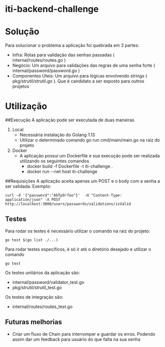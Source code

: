 # iti-backend-challenge

# Solução
Para solucionar o problema a aplicação foi quebrada em 3 partes: 
 
- Infra: Rotas para validação das senhas passadas ( internal/routes/routes.go )
- Negócio: Um arquivo para validações das regras de uma senha forte ( internal/password/password.go )
- Componentes Uteis: Um arquivo para lógicas envolvendo strings ( pkg/strutil/strutil.go ). Que é candidato a ser exposto para outros projetos
 

# Utilização

##Execução
A aplicação pode ser executada de duas maneiras
1. Local
    - Necessária instalação do Golang 1.13
    - Utilizar o determinado comando go run cmd/main/main.go na raiz do projeto
2. Docker
    - A aplicação possui um Dockerfile e sua execução pode ser realizada utilizando os seguintes comandos
        - docker build -f Dockerfile -t iti-challenge .
        -  docker run --net host iti-challenge


##Requisições
A aplicação aceita apenas um POST e o body com a senha a ser validada. Exemplo: 
```
curl -d '{"password":"AbTp9!foo"}'  -H "Content-Type: application/json" -X POST http://localhost:3000/users/passwords/validations/isValid
```
 
## Testes
Para rodar os testes é necessário utilizar o comando na raiz do projeto:
```   
go test $(go list ./...) 
```

Para rodar testes especificos, é só ir até o diretório desejado e utilizar o comando
```   
go test
```

Os testes unitários da aplicação são: 
- internal/password/validator_test.go
- pkg/strutil/strutil_test.go

Os testes de integração são:
- internal/routes/routes_test.go


## Futuras melhorias
- Criar um fluxo de Chain para interromper e guardar os erros. 
Podendo assim dar um feedback para usuário do que falta na sua senha


